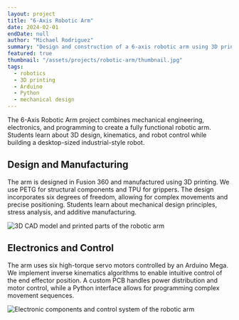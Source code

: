 ```yaml
---
layout: project
title: "6-Axis Robotic Arm"
date: 2024-02-01
endDate: null
author: "Michael Rodriguez"
summary: "Design and construction of a 6-axis robotic arm using 3D printing, servo motors, and inverse kinematics."
featured: true
thumbnail: "/assets/projects/robotic-arm/thumbnail.jpg"
tags:
  - robotics
  - 3D printing
  - Arduino
  - Python
  - mechanical design
---
```


The 6-Axis Robotic Arm project combines mechanical engineering, electronics, and programming to create a fully functional robotic arm. Students learn about 3D design, kinematics, and robot control while building a desktop-sized industrial-style robot.

## Design and Manufacturing
The arm is designed in Fusion 360 and manufactured using 3D printing. We use PETG for structural components and TPU for grippers. The design incorporates six degrees of freedom, allowing for complex movements and precise positioning. Students learn about mechanical design principles, stress analysis, and additive manufacturing.

![3D CAD model and printed parts of the robotic arm](/assets/projects/robotic-arm/design.jpg)

## Electronics and Control
The arm uses six high-torque servo motors controlled by an Arduino Mega. We implement inverse kinematics algorithms to enable intuitive control of the end effector position. A custom PCB handles power distribution and motor control, while a Python interface allows for programming complex movement sequences.

![Electronic components and control system of the robotic arm](/assets/projects/robotic-arm/electronics.jpg) 
